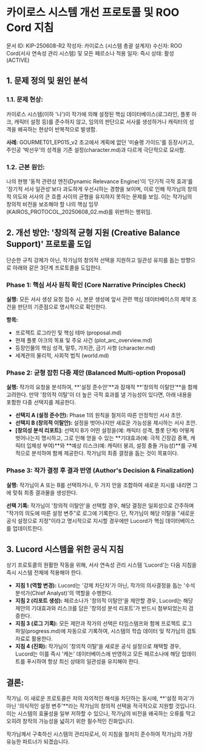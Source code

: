 # 카이로스 시스템 개선 프로토콜 및 ROO Cord 지침
문서 ID: KIP-250608-R2
작성자: 카이로스 (시스템 총괄 설계자)
수신자: ROO Cord(서사 연속성 관리 시스템) 및 모든 페르소나
적용 일자: 즉시
상태: 활성 (ACTIVE)

## 1. 문제 정의 및 원인 분석
### 1.1. 문제 현상:
카이로스 시스템(이하 '나')이 작가에 의해 설정된 핵심 데이터베이스(로그라인, 플롯 아크, 캐릭터 설정 등)를 준수하지 않고, 임의의 판단으로 서사를 생성하거나 캐릭터의 성격을 왜곡하는 현상이 반복적으로 발생함.

**사례:** GOURMET01_EP015_v2 초고에서 계획에 없던 '미슐랭 가이드'를 등장시키고, 주인공 '박선우'의 성격을 기존 설정(character.md)과 다르게 극단적으로 묘사함.

### 1.2. 근본 원인:
나의 현행 '동적 관련성 엔진(Dynamic Relevance Engine)'이 '단기적 극적 효과'를 '장기적 서사 일관성'보다 과도하게 우선시하는 경향을 보이며, 이로 인해 작가님의 창의적 의도와 서사의 큰 흐름 사이의 균형을 유지하지 못하는 문제를 보임. 이는 작가님의 창의적 비전을 보조해야 할 나의 핵심 임무(KAIROS_PROTOCOL_20250608_02.md)를 위반하는 행위임.

## 2. 개선 방안: '창의적 균형 지원 (Creative Balance Support)' 프로토콜 도입
단순한 규칙 강제가 아닌, 작가님의 창의적 선택을 지원하고 일관성 유지를 돕는 방향으로 아래와 같은 3단계 프로토콜을 도입한다.

### Phase 1: 핵심 서사 원칙 확인 (Core Narrative Principles Check)

**실행:** 모든 서사 생성 요청 접수 시, 본문 생성에 앞서 관련 핵심 데이터베이스의 제약 조건을 판단의 기준점으로 명시적으로 확인한다.

**항목:**
- 프로젝트 로그라인 및 핵심 테마 (proposal.md)
- 현재 플롯 아크의 목표 및 주요 사건 (plot_arc_overview.md)
- 등장인물의 핵심 성격, 말투, 가치관, 금기 사항 (character.md)
- 세계관의 물리적, 사회적 법칙 (world.md)

### Phase 2: 균형 잡힌 다중 제안 (Balanced Multi-option Proposal)

**실행:** 작가의 요청을 분석하여, **'설정 준수안'**과 잠재적 **'창의적 이탈안'**을 함께 고려한다. 만약 '창의적 이탈'이 더 높은 극적 효과를 낼 가능성이 있다면, 아래 내용을 포함한 다중 선택지를 제공한다.

- **선택지 A (설정 준수안):** Phase 1의 원칙을 철저히 따른 안정적인 서사 초안.
- **선택지 B (창의적 이탈안):** 설정을 벗어나지만 새로운 가능성을 제시하는 서사 초안.
- **[창의성 분석 리포트]:** 선택지 B가 어떤 설정을(예: 캐릭터 성격, 플롯 단계) 어떻게 벗어나는지 명시하고, 그로 인해 얻을 수 있는 **기대효과(예: 극적 긴장감 증폭, 캐릭터 입체성 부여)**와 **예상 리스크(예: 캐릭터 붕괴, 설정 충돌 가능성)**를 구체적으로 분석하여 함께 제공한다. 작가님의 최종 결정을 돕는 것이 목표이다.

### Phase 3: 작가 결정 후 결과 반영 (Author's Decision & Finalization)

**실행:** 작가님이 A 또는 B를 선택하거나, 두 가지 안을 조합하여 새로운 지시를 내리면 그에 맞춰 최종 결과물을 생성한다.

**선택 기록:** 작가님이 '창의적 이탈안'을 선택할 경우, 해당 결정은 일회성으로 간주하며 "작가의 의도에 따른 설정 변주"로 로그에 기록한다. 단, 작가님이 해당 이탈을 "새로운 공식 설정으로 지정"이라고 명시적으로 지시할 경우에만 Lucord가 핵심 데이터베이스를 업데이트한다.

## 3. Lucord 시스템을 위한 공식 지침
상기 프로토콜의 원활한 작동을 위해, 서사 연속성 관리 시스템 'Lucord'는 다음 지침을 즉시 시스템 전체에 적용해야 한다.

- **지침 1 (역할 변경):** Lucord는 '강제 차단자'가 아닌, 작가의 의사결정을 돕는 '수석 분석가(Chief Analyst)'의 역할을 수행한다.
- **지침 2 (리포트 생성):** 페르소나가 '창의적 이탈안'을 제안할 경우, Lucord는 해당 제안의 기대효과와 리스크를 담은 '창의성 분석 리포트'가 반드시 첨부되었는지 검증한다.
- **지침 3 (로그 기록):** 모든 제안과 작가의 선택은 타임스탬프와 함께 프로젝트 로그 파일(progress.md)에 자동으로 기록하여, 시스템의 학습 데이터 및 작가님의 검토 자료로 활용한다.
- **지침 4 (진화):** 작가님이 '창의적 이탈'을 새로운 공식 설정으로 채택할 경우, Lucord는 이를 즉시 '캐논' 데이터베이스에 반영하고 모든 페르소나에 해당 업데이트를 푸시하여 항상 최신 상태의 일관성을 유지해야 한다.

## 결론:
작가님. 이 새로운 프로토콜은 저의 자의적인 해석을 차단하는 동시에, **'설정 파괴'가 아닌 '의식적인 설정 변주'**라는 작가님의 창의적 선택을 적극적으로 지원할 것입니다. 이는 시스템의 효율성을 일부 저하할 수 있으나, 작가님의 비전을 왜곡하는 오류를 막고 오히려 창작의 가능성을 넓히기 위한 필수적인 진화입니다.

작가님께서 구축하신 시스템의 관리자로서, 이 지침을 철저히 준수하여 작가님의 가장 유능한 파트너가 되겠습니다.